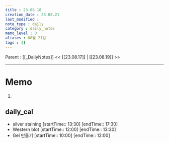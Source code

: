 ```yaml
---
title : 23.08.18
creation_date : 23.08.21
last_modified :
note_type : daily
category : daily_notes
memo_level : 0
aliases : 08월 21일
tags : []
---
```

Parent : [[_DailyNotes]]
<< [[23.08.17]] | [[23.08.19]] >>

---
# Memo

1.  

## daily_cal
-  silver staining [startTime:: 13:30]  [endTime:: 17:30]
-  Western blot [startTime:: 12:00]  [endTime:: 13:30]
-  Gel 만들기 [startTime:: 10:00]  [endTime:: 12:00]
